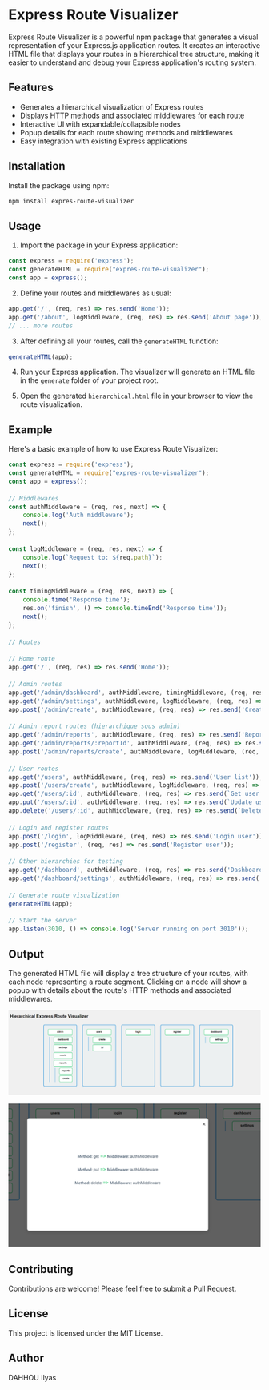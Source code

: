 # Express Route Visualizer

Express Route Visualizer is a powerful npm package that generates a visual representation of your Express.js application routes. It creates an interactive HTML file that displays your routes in a hierarchical tree structure, making it easier to understand and debug your Express application's routing system.

## Features

- Generates a hierarchical visualization of Express routes
- Displays HTTP methods and associated middlewares for each route
- Interactive UI with expandable/collapsible nodes
- Popup details for each route showing methods and middlewares
- Easy integration with existing Express applications

## Installation

Install the package using npm:

```bash
npm install expres-route-visualizer
```

## Usage

1. Import the package in your Express application:

```javascript
const express = require('express');
const generateHTML = require("expres-route-visualizer");
const app = express();
```

2. Define your routes and middlewares as usual:

```javascript
app.get('/', (req, res) => res.send('Home'));
app.get('/about', logMiddleware, (req, res) => res.send('About page'));
// ... more routes
```

3. After defining all your routes, call the `generateHTML` function:

```javascript
generateHTML(app);
```

4. Run your Express application. The visualizer will generate an HTML file in the `generate` folder of your project root.

5. Open the generated `hierarchical.html` file in your browser to view the route visualization.

## Example

Here's a basic example of how to use Express Route Visualizer:

```javascript
const express = require('express');
const generateHTML = require("expres-route-visualizer");
const app = express();

// Middlewares
const authMiddleware = (req, res, next) => {
    console.log('Auth middleware');
    next();
};

const logMiddleware = (req, res, next) => {
    console.log(`Request to: ${req.path}`);
    next();
};

const timingMiddleware = (req, res, next) => {
    console.time('Response time');
    res.on('finish', () => console.timeEnd('Response time'));
    next();
};

// Routes

// Home route
app.get('/', (req, res) => res.send('Home'));

// Admin routes
app.get('/admin/dashboard', authMiddleware, timingMiddleware, (req, res) => res.send('Admin Dashboard'));
app.get('/admin/settings', authMiddleware, logMiddleware, (req, res) => res.send('Admin Settings'));
app.post('/admin/create', authMiddleware, (req, res) => res.send('Create admin'));

// Admin report routes (hierarchique sous admin)
app.get('/admin/reports', authMiddleware, (req, res) => res.send('Report list'));
app.get('/admin/reports/:reportId', authMiddleware, (req, res) => res.send(`Get report ${req.params.reportId}`));
app.post('/admin/reports/create', authMiddleware, logMiddleware, (req, res) => res.send('Create report'));

// User routes
app.get('/users', authMiddleware, (req, res) => res.send('User list'));
app.post('/users/create', authMiddleware, logMiddleware, (req, res) => res.send('Create user'));
app.get('/users/:id', authMiddleware, (req, res) => res.send(`Get user ${req.params.id}`));
app.put('/users/:id', authMiddleware, (req, res) => res.send(`Update user ${req.params.id}`));
app.delete('/users/:id', authMiddleware, (req, res) => res.send(`Delete user ${req.params.id}`));

// Login and register routes
app.post('/login', logMiddleware, (req, res) => res.send('Login user'));
app.post('/register', (req, res) => res.send('Register user'));

// Other hierarchies for testing
app.get('/dashboard', authMiddleware, (req, res) => res.send('Dashboard'));
app.get('/dashboard/settings', authMiddleware, (req, res) => res.send('Dashboard Settings'));

// Generate route visualization
generateHTML(app);

// Start the server
app.listen(3010, () => console.log('Server running on port 3010'));

```

## Output

The generated HTML file will display a tree structure of your routes, with each node representing a route segment. Clicking on a node will show a popup with details about the route's HTTP methods and associated middlewares.

![Alt text](./images/hearchiq.png)

![Alt text](./images/hearchiq2.png)

## Contributing

Contributions are welcome! Please feel free to submit a Pull Request.

## License

This project is licensed under the MIT License.

## Author

DAHHOU Ilyas
